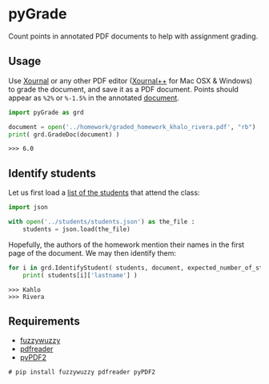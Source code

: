 # pyGrade

Count points in annotated PDF documents to help with assignment grading.

## Usage

Use [Xournal](http://xournal.sourceforge.net/) or any other PDF editor ([Xournal++](https://github.com/xournalpp/xournalpp) for Mac OSX & Windows)
 to grade the document, and save it as a PDF document. Points should appear as `%2%` or `%-1.5%` in the annotated [document](./homework/graded_homework_khalo_rivera.pdf).

```python
import pyGrade as grd

document = open('../homework/graded_homework_khalo_rivera.pdf', "rb")
print( grd.GradeDoc(document) )
```
```console
>>> 6.0
```

## Identify students

Let us first load a [list of the students](../students/students.json) that attend the class:
```python
import json

with open('../students/students.json') as the_file :
    students = json.load(the_file)
```

Hopefully, the authors of the homework mention their names in the first page of the document. We may then identify them:

```python
for i in grd.IdentifyStudent( students, document, expected_number_of_students = 2 ) :
    print( students[i]['lastname'] )
```
```console
>>> Kahlo
>>> Rivera
```
## Requirements

- [fuzzywuzzy](https://pypi.org/project/fuzzywuzzy/)
- [pdfreader](https://pypi.org/project/pdfreader/)
- [pyPDF2](https://pypi.org/project/PyPDF2/)

```console
# pip install fuzzywuzzy pdfreader pyPDF2
```
